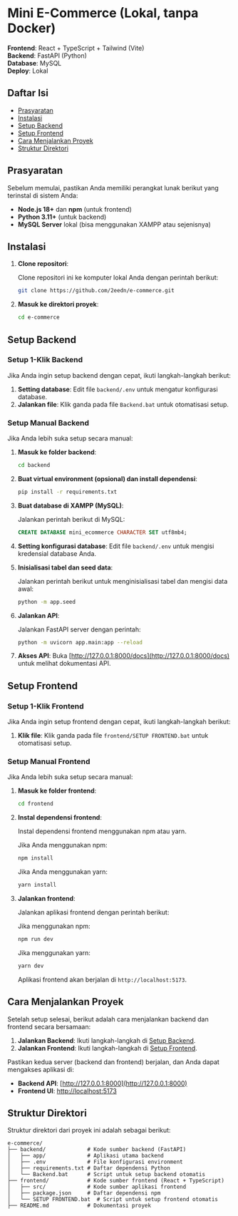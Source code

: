 
# Mini E-Commerce (Lokal, tanpa Docker)

**Frontend**: React + TypeScript + Tailwind (Vite)  
**Backend**: FastAPI (Python)  
**Database**: MySQL  
**Deploy**: Lokal

## Daftar Isi

- [Prasyaratan](#prasyaratan)
- [Instalasi](#instalasi)
- [Setup Backend](#setup-backend)
- [Setup Frontend](#setup-frontend)
- [Cara Menjalankan Proyek](#cara-menjalankan-proyek)
- [Struktur Direktori](#struktur-direktori)


## Prasyaratan

Sebelum memulai, pastikan Anda memiliki perangkat lunak berikut yang terinstal di sistem Anda:

- **Node.js 18+** dan **npm** (untuk frontend)
- **Python 3.11+** (untuk backend)
- **MySQL Server** lokal (bisa menggunakan XAMPP atau sejenisnya)

## Instalasi

1. **Clone repositori**:

    Clone repositori ini ke komputer lokal Anda dengan perintah berikut:

    ```bash
    git clone https://github.com/2eedn/e-commerce.git
    ```

2. **Masuk ke direktori proyek**:

    ```bash
    cd e-commerce
    ```

## Setup Backend

### Setup 1-Klik Backend

Jika Anda ingin setup backend dengan cepat, ikuti langkah-langkah berikut:

1. **Setting database**: Edit file `backend/.env` untuk mengatur konfigurasi database.
2. **Jalankan file**: Klik ganda pada file `Backend.bat` untuk otomatisasi setup.

### Setup Manual Backend

Jika Anda lebih suka setup secara manual:

1. **Masuk ke folder backend**:

    ```bash
    cd backend
    ```

2. **Buat virtual environment (opsional) dan install dependensi**:

    ```bash
    pip install -r requirements.txt
    ```

3. **Buat database di XAMPP (MySQL)**:

    Jalankan perintah berikut di MySQL:

    ```sql
    CREATE DATABASE mini_ecommerce CHARACTER SET utf8mb4;
    ```

4. **Setting konfigurasi database**: Edit file `backend/.env` untuk mengisi kredensial database Anda.

5. **Inisialisasi tabel dan seed data**:

    Jalankan perintah berikut untuk menginisialisasi tabel dan mengisi data awal:

    ```bash
    python -m app.seed
    ```

6. **Jalankan API**:

    Jalankan FastAPI server dengan perintah:

    ```bash
    python -m uvicorn app.main:app --reload
    ```

7. **Akses API**: Buka [http://127.0.0.1:8000/docs](http://127.0.0.1:8000/docs) untuk melihat dokumentasi API.

## Setup Frontend

### Setup 1-Klik Frontend

Jika Anda ingin setup frontend dengan cepat, ikuti langkah-langkah berikut:

1. **Klik file**: Klik ganda pada file `frontend/SETUP FRONTEND.bat` untuk otomatisasi setup.

### Setup Manual Frontend

Jika Anda lebih suka setup secara manual:

1. **Masuk ke folder frontend**:

    ```bash
    cd frontend
    ```

2. **Instal dependensi frontend**:

    Instal dependensi frontend menggunakan npm atau yarn.

    Jika Anda menggunakan npm:

    ```bash
    npm install
    ```

    Jika Anda menggunakan yarn:

    ```bash
    yarn install
    ```

3. **Jalankan frontend**:

    Jalankan aplikasi frontend dengan perintah berikut:

    Jika menggunakan npm:

    ```bash
    npm run dev
    ```

    Jika menggunakan yarn:

    ```bash
    yarn dev
    ```

    Aplikasi frontend akan berjalan di `http://localhost:5173`.

## Cara Menjalankan Proyek

Setelah setup selesai, berikut adalah cara menjalankan backend dan frontend secara bersamaan:

1. **Jalankan Backend**: Ikuti langkah-langkah di [Setup Backend](#setup-backend).
2. **Jalankan Frontend**: Ikuti langkah-langkah di [Setup Frontend](#setup-frontend).

Pastikan kedua server (backend dan frontend) berjalan, dan Anda dapat mengakses aplikasi di:

- **Backend API**: [http://127.0.0.1:8000](http://127.0.0.1:8000)
- **Frontend UI**: [http://localhost:5173](http://localhost:5173)

## Struktur Direktori

Struktur direktori dari proyek ini adalah sebagai berikut:

```
e-commerce/
├── backend/             # Kode sumber backend (FastAPI)
│   ├── app/             # Aplikasi utama backend
│   ├── .env             # File konfigurasi environment
│   ├── requirements.txt # Daftar dependensi Python
│   └── Backend.bat      # Script untuk setup backend otomatis
├── frontend/            # Kode sumber frontend (React + TypeScript)
│   ├── src/             # Kode sumber aplikasi frontend
│   ├── package.json     # Daftar dependensi npm
│   └── SETUP FRONTEND.bat  # Script untuk setup frontend otomatis
├── README.md            # Dokumentasi proyek
```




